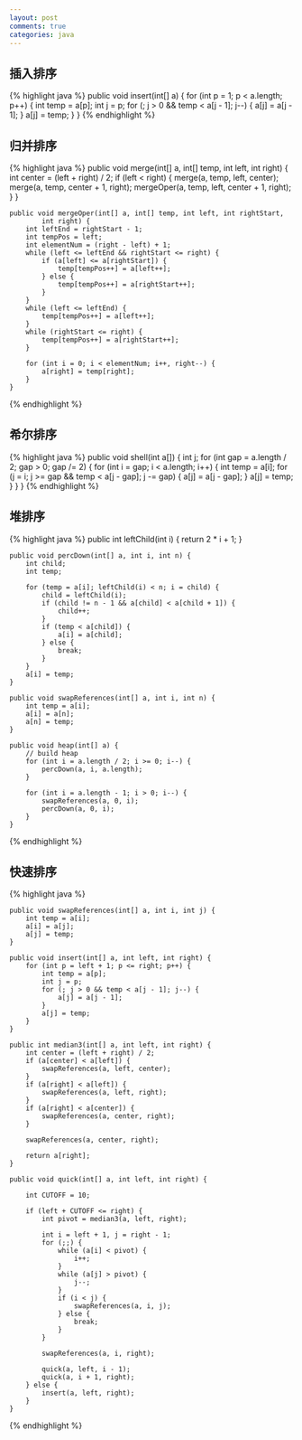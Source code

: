 ```yaml
---
layout: post
comments: true
categories: java
---
```


## 插入排序

{% highlight java %}
	public void insert(int[] a) {
		for (int p = 1; p < a.length; p++) {
			int temp = a[p];
			int j = p;
			for (; j > 0 && temp < a[j - 1]; j--) {
				a[j] = a[j - 1];
			}
			a[j] = temp;
		}
	}
{% endhighlight %}

## 归并排序

{% highlight java %}
	public void merge(int[] a, int[] temp, int left, int right) {
		int center = (left + right) / 2;
		if (left < right) {
			merge(a, temp, left, center);
			merge(a, temp, center + 1, right);
			mergeOper(a, temp, left, center + 1, right);
		}
	}

	public void mergeOper(int[] a, int[] temp, int left, int rightStart,
			int right) {
		int leftEnd = rightStart - 1;
		int tempPos = left;
		int elementNum = (right - left) + 1;
		while (left <= leftEnd && rightStart <= right) {
			if (a[left] <= a[rightStart]) {
				temp[tempPos++] = a[left++];
			} else {
				temp[tempPos++] = a[rightStart++];
			}
		}
		while (left <= leftEnd) {
			temp[tempPos++] = a[left++];
		}
		while (rightStart <= right) {
			temp[tempPos++] = a[rightStart++];
		}

		for (int i = 0; i < elementNum; i++, right--) {
			a[right] = temp[right];
		}
	}
{% endhighlight %}

## 希尔排序

{% highlight java %}
	public void shell(int a[]) {
		int j;
		for (int gap = a.length / 2; gap > 0; gap /= 2) {
			for (int i = gap; i < a.length; i++) {
				int temp = a[i];
				for (j = i; j >= gap && temp < a[j - gap]; j -= gap) {
					a[j] = a[j - gap];
				}
				a[j] = temp;
			}
		}
	}
{% endhighlight %}

## 堆排序

{% highlight java %}
	public int leftChild(int i) {
		return 2 * i + 1;
	}

	public void percDown(int[] a, int i, int n) {
		int child;
		int temp;

		for (temp = a[i]; leftChild(i) < n; i = child) {
			child = leftChild(i);
			if (child != n - 1 && a[child] < a[child + 1]) {
				child++;
			}
			if (temp < a[child]) {
				a[i] = a[child];
			} else {
				break;
			}
		}
		a[i] = temp;
	}

	public void swapReferences(int[] a, int i, int n) {
		int temp = a[i];
		a[i] = a[n];
		a[n] = temp;
	}

	public void heap(int[] a) {
		// build heap
		for (int i = a.length / 2; i >= 0; i--) {
			percDown(a, i, a.length);
		}

		for (int i = a.length - 1; i > 0; i--) {
			swapReferences(a, 0, i);
			percDown(a, 0, i);
		}
	}
{% endhighlight %}

## 快速排序

{% highlight java %}

	public void swapReferences(int[] a, int i, int j) {
		int temp = a[i];
		a[i] = a[j];
		a[j] = temp;
	}

	public void insert(int[] a, int left, int right) {
		for (int p = left + 1; p <= right; p++) {
			int temp = a[p];
			int j = p;
			for (; j > 0 && temp < a[j - 1]; j--) {
				a[j] = a[j - 1];
			}
			a[j] = temp;
		}
	}

	public int median3(int[] a, int left, int right) {
		int center = (left + right) / 2;
		if (a[center] < a[left]) {
			swapReferences(a, left, center);
		}
		if (a[right] < a[left]) {
			swapReferences(a, left, right);
		}
		if (a[right] < a[center]) {
			swapReferences(a, center, right);
		}

		swapReferences(a, center, right);

		return a[right];
	}

	public void quick(int[] a, int left, int right) {

		int CUTOFF = 10;

		if (left + CUTOFF <= right) {
			int pivot = median3(a, left, right);

			int i = left + 1, j = right - 1;
			for (;;) {
				while (a[i] < pivot) {
					i++;
				}
				while (a[j] > pivot) {
					j--;
				}
				if (i < j) {
					swapReferences(a, i, j);
				} else {
					break;
				}
			}

			swapReferences(a, i, right);

			quick(a, left, i - 1);
			quick(a, i + 1, right);
		} else {
			insert(a, left, right);
		}
	}

{% endhighlight %}